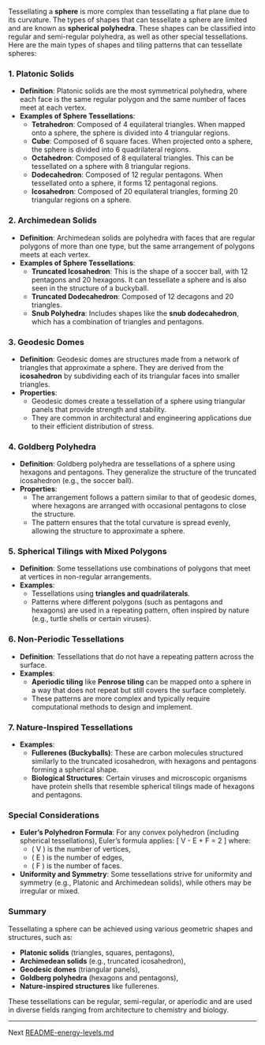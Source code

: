 Tessellating a **sphere** is more complex than tessellating a flat plane due to its curvature. The types of shapes that can tessellate a sphere are limited and are known as **spherical polyhedra**. These shapes can be classified into regular and semi-regular polyhedra, as well as other special tessellations. Here are the main types of shapes and tiling patterns that can tessellate spheres:

### 1. **Platonic Solids**
- **Definition**: Platonic solids are the most symmetrical polyhedra, where each face is the same regular polygon and the same number of faces meet at each vertex.
- **Examples of Sphere Tessellations**:
  - **Tetrahedron**: Composed of 4 equilateral triangles. When mapped onto a sphere, the sphere is divided into 4 triangular regions.
  - **Cube**: Composed of 6 square faces. When projected onto a sphere, the sphere is divided into 6 quadrilateral regions.
  - **Octahedron**: Composed of 8 equilateral triangles. This can be tessellated on a sphere with 8 triangular regions.
  - **Dodecahedron**: Composed of 12 regular pentagons. When tessellated onto a sphere, it forms 12 pentagonal regions.
  - **Icosahedron**: Composed of 20 equilateral triangles, forming 20 triangular regions on a sphere.

### 2. **Archimedean Solids**
- **Definition**: Archimedean solids are polyhedra with faces that are regular polygons of more than one type, but the same arrangement of polygons meets at each vertex.
- **Examples of Sphere Tessellations**:
  - **Truncated Icosahedron**: This is the shape of a soccer ball, with 12 pentagons and 20 hexagons. It can tessellate a sphere and is also seen in the structure of a buckyball.
  - **Truncated Dodecahedron**: Composed of 12 decagons and 20 triangles.
  - **Snub Polyhedra**: Includes shapes like the **snub dodecahedron**, which has a combination of triangles and pentagons.

### 3. **Geodesic Domes**
- **Definition**: Geodesic domes are structures made from a network of triangles that approximate a sphere. They are derived from the **icosahedron** by subdividing each of its triangular faces into smaller triangles.
- **Properties**:
  - Geodesic domes create a tessellation of a sphere using triangular panels that provide strength and stability.
  - They are common in architectural and engineering applications due to their efficient distribution of stress.

### 4. **Goldberg Polyhedra**
- **Definition**: Goldberg polyhedra are tessellations of a sphere using hexagons and pentagons. They generalize the structure of the truncated icosahedron (e.g., the soccer ball).
- **Properties**:
  - The arrangement follows a pattern similar to that of geodesic domes, where hexagons are arranged with occasional pentagons to close the structure.
  - The pattern ensures that the total curvature is spread evenly, allowing the structure to approximate a sphere.

### 5. **Spherical Tilings with Mixed Polygons**
- **Definition**: Some tessellations use combinations of polygons that meet at vertices in non-regular arrangements.
- **Examples**:
  - Tessellations using **triangles and quadrilaterals**.
  - Patterns where different polygons (such as pentagons and hexagons) are used in a repeating pattern, often inspired by nature (e.g., turtle shells or certain viruses).

### 6. **Non-Periodic Tessellations**
- **Definition**: Tessellations that do not have a repeating pattern across the surface.
- **Examples**:
  - **Aperiodic tiling** like **Penrose tiling** can be mapped onto a sphere in a way that does not repeat but still covers the surface completely.
  - These patterns are more complex and typically require computational methods to design and implement.

### 7. **Nature-Inspired Tessellations**
- **Examples**:
  - **Fullerenes (Buckyballs)**: These are carbon molecules structured similarly to the truncated icosahedron, with hexagons and pentagons forming a spherical shape.
  - **Biological Structures**: Certain viruses and microscopic organisms have protein shells that resemble spherical tilings made of hexagons and pentagons.

### Special Considerations

- **Euler’s Polyhedron Formula**: For any convex polyhedron (including spherical tessellations), Euler’s formula applies:
  \[
  V - E + F = 2
  \]
  where:
  - \( V \) is the number of vertices,
  - \( E \) is the number of edges,
  - \( F \) is the number of faces.
- **Uniformity and Symmetry**: Some tessellations strive for uniformity and symmetry (e.g., Platonic and Archimedean solids), while others may be irregular or mixed.

### Summary

Tessellating a sphere can be achieved using various geometric shapes and structures, such as:
- **Platonic solids** (triangles, squares, pentagons),
- **Archimedean solids** (e.g., truncated icosahedron),
- **Geodesic domes** (triangular panels),
- **Goldberg polyhedra** (hexagons and pentagons),
- **Nature-inspired structures** like fullerenes.

These tessellations can be regular, semi-regular, or aperiodic and are used in diverse fields ranging from architecture to chemistry and biology.

---

Next [README-energy-levels.md](https://t2m.io/HQzhZV5)
